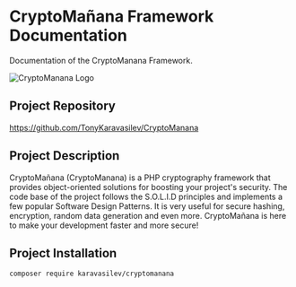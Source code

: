 # CryptoMañana Framework Documentation
Documentation of the CryptoManana Framework.

![CryptoManana Logo](http://karavasilev.info/images/CryptoMananaLogo.jpg)

## Project Repository
https://github.com/TonyKaravasilev/CryptoManana

## Project Description
CryptoMañana (CryptoManana) is a PHP cryptography framework that provides object-oriented solutions for boosting your project's security.
The code base of the project follows the S.O.L.I.D principles and implements a few popular Software Design Patterns.
It is very useful for secure hashing, encryption, random data generation and even more.
CryptoMañana is here to make your development faster and more secure!

## Project Installation
```bash
composer require karavasilev/cryptomanana
```
